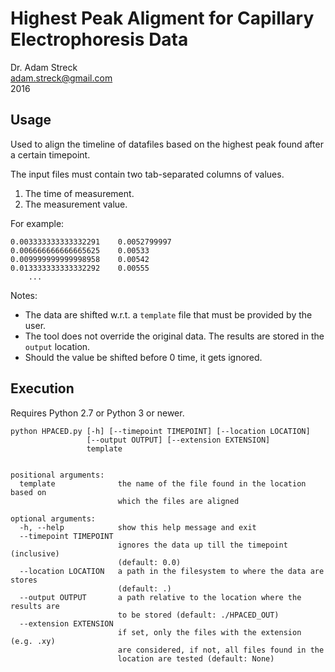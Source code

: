 # Highest Peak Aligment for Capillary Electrophoresis Data

Dr. Adam Streck  
adam.streck@gmail.com  
2016  

## Usage

Used to align the timeline of datafiles based on the highest peak found after a
certain timepoint.

The input files must contain two tab-separated columns of values.
1. The time of measurement.
2. The measurement value.

For example:

    0.003333333333332291	0.0052799997
    0.006666666666665625	0.00533
    0.009999999999998958	0.00542
    0.013333333333332292	0.00555
		...

Notes:
* The data are shifted w.r.t. a `template` file that must be provided by the user.
* The tool does not override the original data. The results are stored in the `output` location.
* Should the value be shifted before 0 time, it gets ignored.

## Execution
Requires Python 2.7 or Python 3 or newer.

	python HPACED.py [-h] [--timepoint TIMEPOINT] [--location LOCATION]
					 [--output OUTPUT] [--extension EXTENSION]
					 template


	positional arguments:
	  template              the name of the file found in the location based on
							which the files are aligned

	optional arguments:
	  -h, --help            show this help message and exit
	  --timepoint TIMEPOINT
							ignores the data up till the timepoint (inclusive)
							(default: 0.0)
	  --location LOCATION   a path in the filesystem to where the data are stores
							(default: .)
	  --output OUTPUT       a path relative to the location where the results are
							to be stored (default: ./HPACED_OUT)
	  --extension EXTENSION
							if set, only the files with the extension (e.g. .xy)
							are considered, if not, all files found in the
							location are tested (default: None)
